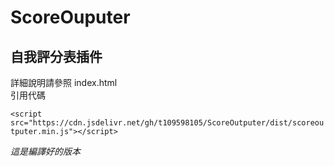 # ScoreOuputer  
## 自我評分表插件  

詳細說明請參照 index.html  
引用代碼  

`<script src="https://cdn.jsdelivr.net/gh/t109598105/ScoreOutputer/dist/scoreoutputer.min.js"></script>`

*這是編譯好的版本*